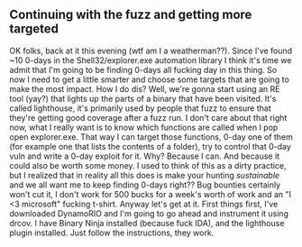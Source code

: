 ## Continuing with the fuzz and getting more targeted

OK folks, back at it this evening (wtf am I a weatherman??). Since I've found ~10 0-days in the Shell32/explorer.exe automation library I think it's time we admit that I'm going to be finding 0-days all fucking day in this thing. So now I need to get a little smarter and choose some targets that are going to make the most impact. How I do dis? Well, we're gonna start using an RE tool (yay?) that lights up the parts of a binary that have been visited. It's called lighthouse, it's primarily used by people that fuzz to ensure that they're getting good coverage after a fuzz run. I don't care about that right now, what I really want is to know which functions are called when I pop open explorer.exe. That way I can target those functions, 0-day one of them (for example one that lists the contents of a folder), try to control that 0-day vuln and write a 0-day exploit for it. Why? Because I can. And because it could also be worth some money. I used to think of this as a dirty practice, but I realized that in reality all this does is make your hunting *sustainable* and we all want me to keep finding 0-days right?? Bug bounties certainly won't cut it, I don't work for 500 bucks for a week's worth of work and an "I <3 microsoft" fucking t-shirt. Anyway let's get at it. First things first, I've downloaded DynamoRIO and I'm going to go ahead and instrument it using drcov. I have Binary Ninja installed (because fuck IDA), and the lighthouse plugin installed. Just follow the instructions, they work. 
